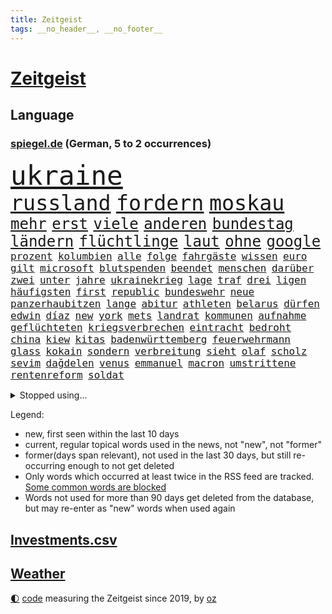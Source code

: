 ```yaml
---
title: Zeitgeist
tags: __no_header__, __no_footer__
---
```


# [Zeitgeist](https://oliz.io/zeitgeist/)

## Language

<h3><a href="https://www.spiegel.de" target="_blank">spiegel.de</a> (German, 5 to 2 occurrences)</h3>
<p style="font-family:monospace">
<span style="font-size:32pt"><a href="news_links.html#ukraine" class="current">ukraine</a></span>
<br>
<span style="font-size:25pt"><a href="news_links.html#russland" class="current">russland</a></span>
<span style="font-size:25pt"><a href="news_links.html#fordern" class="current">fordern</a></span>
<span style="font-size:25pt"><a href="news_links.html#moskau" class="current">moskau</a></span>
<br>
<span style="font-size:18pt"><a href="news_links.html#mehr" class="current">mehr</a></span>
<span style="font-size:18pt"><a href="news_links.html#erst" class="current">erst</a></span>
<span style="font-size:18pt"><a href="news_links.html#viele" class="current">viele</a></span>
<span style="font-size:18pt"><a href="news_links.html#anderen" class="current">anderen</a></span>
<span style="font-size:18pt"><a href="news_links.html#bundestag" class="current">bundestag</a></span>
<span style="font-size:18pt"><a href="news_links.html#ländern" class="current">ländern</a></span>
<span style="font-size:18pt"><a href="news_links.html#flüchtlinge" class="current">flüchtlinge</a></span>
<span style="font-size:18pt"><a href="news_links.html#laut" class="current">laut</a></span>
<span style="font-size:18pt"><a href="news_links.html#ohne" class="current">ohne</a></span>
<span style="font-size:18pt"><a href="news_links.html#google" class="current">google</a></span>
<br>
<span style="font-size:12pt"><a href="news_links.html#prozent" class="current">prozent</a></span>
<span style="font-size:12pt"><a href="news_links.html#kolumbien" class="current">kolumbien</a></span>
<span style="font-size:12pt"><a href="news_links.html#alle" class="current">alle</a></span>
<span style="font-size:12pt"><a href="news_links.html#folge" class="current">folge</a></span>
<span style="font-size:12pt"><a href="news_links.html#fahrgäste" class="current">fahrgäste</a></span>
<span style="font-size:12pt"><a href="news_links.html#wissen" class="current">wissen</a></span>
<span style="font-size:12pt"><a href="news_links.html#euro" class="current">euro</a></span>
<span style="font-size:12pt"><a href="news_links.html#gilt" class="current">gilt</a></span>
<span style="font-size:12pt"><a href="news_links.html#microsoft" class="current">microsoft</a></span>
<span style="font-size:12pt"><a href="news_links.html#blutspenden" class="current">blutspenden</a></span>
<span style="font-size:12pt"><a href="news_links.html#beendet" class="current">beendet</a></span>
<span style="font-size:12pt"><a href="news_links.html#menschen" class="current">menschen</a></span>
<span style="font-size:12pt"><a href="news_links.html#darüber" class="current">darüber</a></span>
<span style="font-size:12pt"><a href="news_links.html#zwei" class="current">zwei</a></span>
<span style="font-size:12pt"><a href="news_links.html#unter" class="current">unter</a></span>
<span style="font-size:12pt"><a href="news_links.html#jahre" class="current">jahre</a></span>
<span style="font-size:12pt"><a href="news_links.html#ukrainekrieg" class="current">ukrainekrieg</a></span>
<span style="font-size:12pt"><a href="news_links.html#lage" class="current">lage</a></span>
<span style="font-size:12pt"><a href="news_links.html#traf" class="current">traf</a></span>
<span style="font-size:12pt"><a href="news_links.html#drei" class="current">drei</a></span>
<span style="font-size:12pt"><a href="news_links.html#ligen" class="new">ligen</a></span>
<span style="font-size:12pt"><a href="news_links.html#häufigsten" class="current">häufigsten</a></span>
<span style="font-size:12pt"><a href="news_links.html#first" class="current">first</a></span>
<span style="font-size:12pt"><a href="news_links.html#republic" class="current">republic</a></span>
<span style="font-size:12pt"><a href="news_links.html#bundeswehr" class="current">bundeswehr</a></span>
<span style="font-size:12pt"><a href="news_links.html#neue" class="current">neue</a></span>
<span style="font-size:12pt"><a href="news_links.html#panzerhaubitzen" class="new">panzerhaubitzen</a></span>
<span style="font-size:12pt"><a href="news_links.html#lange" class="current">lange</a></span>
<span style="font-size:12pt"><a href="news_links.html#abitur" class="current">abitur</a></span>
<span style="font-size:12pt"><a href="news_links.html#athleten" class="current">athleten</a></span>
<span style="font-size:12pt"><a href="news_links.html#belarus" class="current">belarus</a></span>
<span style="font-size:12pt"><a href="news_links.html#dürfen" class="current">dürfen</a></span>
<span style="font-size:12pt"><a href="news_links.html#edwin" class="new">edwin</a></span>
<span style="font-size:12pt"><a href="news_links.html#díaz" class="new">díaz</a></span>
<span style="font-size:12pt"><a href="news_links.html#new" class="current">new</a></span>
<span style="font-size:12pt"><a href="news_links.html#york" class="current">york</a></span>
<span style="font-size:12pt"><a href="news_links.html#mets" class="new">mets</a></span>
<span style="font-size:12pt"><a href="news_links.html#landrat" class="current">landrat</a></span>
<span style="font-size:12pt"><a href="news_links.html#kommunen" class="current">kommunen</a></span>
<span style="font-size:12pt"><a href="news_links.html#aufnahme" class="current">aufnahme</a></span>
<span style="font-size:12pt"><a href="news_links.html#geflüchteten" class="current">geflüchteten</a></span>
<span style="font-size:12pt"><a href="news_links.html#kriegsverbrechen" class="current">kriegsverbrechen</a></span>
<span style="font-size:12pt"><a href="news_links.html#eintracht" class="current">eintracht</a></span>
<span style="font-size:12pt"><a href="news_links.html#bedroht" class="current">bedroht</a></span>
<span style="font-size:12pt"><a href="news_links.html#china" class="current">china</a></span>
<span style="font-size:12pt"><a href="news_links.html#kiew" class="current">kiew</a></span>
<span style="font-size:12pt"><a href="news_links.html#kitas" class="current">kitas</a></span>
<span style="font-size:12pt"><a href="news_links.html#badenwürttemberg" class="current">badenwürttemberg</a></span>
<span style="font-size:12pt"><a href="news_links.html#feuerwehrmann" class="current">feuerwehrmann</a></span>
<span style="font-size:12pt"><a href="news_links.html#glass" class="current">glass</a></span>
<span style="font-size:12pt"><a href="news_links.html#kokain" class="current">kokain</a></span>
<span style="font-size:12pt"><a href="news_links.html#sondern" class="current">sondern</a></span>
<span style="font-size:12pt"><a href="news_links.html#verbreitung" class="current">verbreitung</a></span>
<span style="font-size:12pt"><a href="news_links.html#sieht" class="current">sieht</a></span>
<span style="font-size:12pt"><a href="news_links.html#olaf" class="current">olaf</a></span>
<span style="font-size:12pt"><a href="news_links.html#scholz" class="current">scholz</a></span>
<span style="font-size:12pt"><a href="news_links.html#sevim" class="new">sevim</a></span>
<span style="font-size:12pt"><a href="news_links.html#dağdelen" class="new">dağdelen</a></span>
<span style="font-size:12pt"><a href="news_links.html#venus" class="current">venus</a></span>
<span style="font-size:12pt"><a href="news_links.html#emmanuel" class="current">emmanuel</a></span>
<span style="font-size:12pt"><a href="news_links.html#macron" class="current">macron</a></span>
<span style="font-size:12pt"><a href="news_links.html#umstrittene" class="current">umstrittene</a></span>
<span style="font-size:12pt"><a href="news_links.html#rentenreform" class="current">rentenreform</a></span>
<span style="font-size:12pt"><a href="news_links.html#soldat" class="current">soldat</a></span>
</p>
<details>
<summary>Stopped using...</summary>
<p class="former" style="font-size:12pt">
aussage(875) kapitän(875) sieger(875) andrea(874) awards(874) norden(874) version(874) angeklagte(873) figur(873) drosten(872) insgesamt(872) masken(872) prüfung(872) stich(872) vergewaltigt(872) wolfgang(872) angeklagter(871) christine(871) drehen(871) konservativen(871) richten(871) österreichische(871) ausgesprochen(870) ausprobiert(870) bekannten(870) sogenannte(870) umwelt(870) vorschläge(870) 37(869) bisherige(869) fünfte(869) gewaltige(869) verlängert(869) wirkte(869) witz(869) 2015(868) amtszeit(868) gefährden(868) george(868) merkel(868) bedenken(867) daher(867) gespielt(867) klimaneutral(867) martin(867) reiner(867) scheidet(867) wahlkampf(867) weshalb(867) 22(866) alkohol(866) amerika(866) hansi(866) hass(866) spanischen(866) studierenden(866) alpen(865) arsenal(865) hinweisen(865) reaktionen(865) täglich(865) verfassungsschutz(865) wirtschaftlichen(865) attentat(864) endspiel(864) englische(864) kabinett(864) mark(864) meint(864) verena(864) vermutet(864) who(864) ehren(862) lüge(862) richtig(862) smith(862) drastische(861) erschweren(861) indes(861) meiner(861) 10(860) ausreichend(860) chefin(860) franziskus(860) oberste(860) staats(860) tatverdächtigen(860) august(859) coronapolitik(859) roten(859) störung(859) design(858) debatten(857) fit(857) ehepaar(856) euparlament(856) freilassung(856) küstenwache(856) begann(855) beinahe(855) gestoppt(855) ausmaß(854) bolsonaro(854) jair(854) mieten(854) status(854) überraschung(854) 1500(853) gemeinsame(853) verfassung(853) fernsehen(850) laufenden(850) provokation(849) hunger(848) äußerte(847) sitzung(845) wind(845) entspannung(844) erderwärmung(844) projekte(844) erinnerung(843) hackerangriff(842) spitzenreiter(842) abstieg(838) begrüßt(837) einig(837) dramatischen(836) schwung(836) ämter(836) bangen(835) dutzend(835) auseinandersetzung(834) kapitel(831) 91(829) günther(828) hinterlässt(828) staatlichen(827) sogenannten(826) flug(825) prägte(817) offener(809) ärmelkanal(806) zusätzliche(802) schiffe(797) rekorde(787) festgesetzt(786) schlaf(770) cent(764) gewinne(763) bekannter(748) neuanfang(733) rückgang(731) direkten(729) universitäten(715) politikern(702) vehement(690) übrig(687) mitverantwortlich(686) kubicki(682) unis(680) fußballnationalmannschaft(663) abgegeben(646) waldbrände(640) akzeptieren(635) zusammenarbeiten(620) schwäche(614) ohnehin(601) brücken(591) cup(589) gelaufen(578) immobilienmarkt(568) schwarz(564) norwegischen(562) exil(559) sechste(559) rätselhafte(554) erhofft(553) löschen(551) privilegien(551) wahrscheinlicher(548) eindeutig(535) bestätigte(532) minderheiten(525) pazifik(522) nfl(521) fünftel(517) millionenhöhe(516) anheben(515) harren(512) bedrängnis(510) einschätzungen(497) suizid(493) övp(490) 74(482) rechtsextremer(480) vorzugehen(479) hafenstadt(475) airlines(467) kürzer(467) gestiegene(466) schusswaffen(465) schienen(464) coaching(462) zehnjähriger(459) museen(456) taucht(456) bundesfinanzminister(455) gesteckt(453) verwüstung(452) kompromiss(450) diskussionen(446) salman(446) invasion(445) verschiedenen(443) natürlich(441) überlebten(439) teuerung(438) buschmann(435) papa(431) symbol(427) preissteigerungen(423) erkennt(419) anträge(413) wild(409) wettkampf(407) dj(404) spielern(404) handwerk(397) royal(393) herausgefunden(391) klingen(391) bürgerkrieg(388) heißen(385) überzeugung(385) luftfahrt(384) überraschungen(382) solo(379) zurecht(379) behauptete(371) bill(371) entscheidende(371) betrugs(368) pornos(364) zugesagt(361) schneiden(358) spiegeltitelstory(358) stabil(358) arbeitszeit(357) gebiete(352) riskant(350) ausweiten(348) charkiw(348) hauptdarsteller(345) instrumentalisiert(344) zügig(344) arbeitsbedingungen(343) duo(343) messerangriff(343) langsam(342) drücken(341) gefangenschaft(339) hochrangige(337) ergab(330) verfolgung(330) unsicherheit(328) cockpit(327) kalt(326) karim(326) prag(324) vorgeschichte(321) humor(315) drohe(314) antisemitische(313) schönen(310) besetzen(306) guardiola(305) pep(305) geeignet(303) versöhnung(303) sammelte(302) ferien(301) schleppend(300) aufeinander(299) würdigung(299) lokführer(298) szenario(297) 14jährigen(286) schwach(285) computer(284) begnadigung(280) bedingung(278) üppigen(278) 8(275) europaparlament(275) reporterin(275) waggons(274) ernannt(273) gestürmt(271) black(268) styles(268) befeuert(267) einzigen(267) verhaftung(267) irans(265) oklahoma(264) riefen(264) truss(264) inmitten(263) luka(263) geschäftsmodell(262) unten(261) madrids(260) volle(260) 86(258) knapper(258) gegenwart(257) neuseelands(256) syriens(256) kriegsgefangene(255) manch(254) senator(254) justizminister(253) osnabrück(253) einsätze(252) patientin(252) personalmangel(251) 20jähriger(249) graham(248) brasilianischen(247) harvey(247) missbrauchsvorwürfe(247) mob(247) 81(240) +(239) notfalls(239) klarheit(238) ausmaße(237) heißer(237) image(237) freizeit(236) hessische(236) einleiten(235) gleichauf(235) umkämpfte(235) jemals(234) verstoßen(234) schulschließungen(233) unzufriedene(232) familienstücke(230) würdigen(230) weitergehen(229) rettungsaktion(228) ausgewertet(226) major(226) manila(226) musikerin(226) csd(225) einnahme(225) formen(225) schwede(223) freigabe(220) prüfungen(219) tribut(218) eukommissar(217) glänzen(217) rebellen(217) träume(217) scheiterten(216) skifahrer(216) 6000(215) haller(213) eingestürzt(212) danke(211) freispruch(211) scheiden(211) neueste(209) fuchs(206) liebäugelt(206) stichelt(205) eingekesselt(202) entstand(202) lauern(201) beleidigungen(200) liz(200) pornografie(200) klassen(199) professor(199) ausschließen(198) hände(198) wiesbaden(198) strenge(197) gaskunden(196) raten(196) verabschiedete(196) umweltaktivisten(195) anhaltenden(194) annie(194) kriminalpolizei(194) krisenzeiten(194) wählte(193) begrenzen(192) harmlos(192) blamiert(190) flow(190) stromausfälle(190) stärkung(190) überlegen(189) späte(186) sportlicher(182) stellungnahme(182) 00(181) skizziert(181) belastungen(180) benko(177) busfahrer(177) natürlichen(176) talente(176) erforderlich(175) fdpvize(175) gesünder(175) kreuzfeuer(175) zwecke(175) norwegens(174) tagelang(174) talkshow(174) granaten(173) versäumnisse(173) bussen(172) haldenwang(171) verfassungsschutzpräsident(171) durant(170) erreichten(170) klang(170) informierte(168) salihamidžić(167) verwarnung(167) belgischen(166) gegeneinander(166) gewaltsam(166) praktisch(166) experimentiert(165) fortschritt(165) greta(164) notwendigkeit(164) fachleuten(162) reformer(162) schwestern(162) redete(161) walk(161) abgelöst(160) aufruhr(160) eingehalten(160) fußballnationalspieler(160) entzieht(159) forcieren(159) unbestimmte(159) lebron(158) prägende(158) schulunterricht(158) schwachen(157) krone(156) sogenanntes(156) winzer(156) rückschlägen(154) dauerkrise(153) allmählich(152) erleichtern(149) winkel(149) arbeitszeiterfassung(148) fahrerflucht(148) frischen(148) lakers(148) nachweisen(148) penibel(148) vernunft(148) dokumentieren(147) irland(147) public(147) álvarez(146) nebel(145) düpierte(144) wiktor(144) bundesagentur(142) eineinhalb(142) júnior(142) zivilklage(142) fördergelder(140) handball(139) vorbehalten(139) abfahrt(138) anführers(138) freiem(138) abgeordnetenhaus(137) militärbasen(137) pakete(137) hugh(136) kommissar(136) wahlwiederholung(136) massenweise(135) zielt(135) bahnmitarbeiter(134) kampagnen(134) auszeichnung(133) englischer(133) milliardenschweres(133) paartherapeut(133) paartherapeutin(133) rückstand(133) samantha(133) kohl(131) absehbar(130) dave(130) desaströsen(130) englisch(130) entladen(130) fördert(130) alaska(129) dreiste(129) lamborghini(129) ungereimtheiten(129) machtlos(128) vegan(128) helm(127) kohleausstieg(127) mama(127) schlicht(127) alias(126) herkunft(126) litten(126) schuldspruch(126) bedrohungen(125) me/cfs(125) radsports(125) epidemie(124) schrauben(124) neuheiten(123) ernaux(122) norddeutschland(122) übliche(122) tiefpunkt(121) bedingt(120) norddeutschen(120) reis(120) rentenalter(120) opferzahlen(119) kanone(118) wohlauf(118) ausreise(117) kindeswohl(117) spacex(117) sauer(116) songs(116) hennig(115) konstruiert(115) sam(115) äußerung(115) ampelkoalitionäre(114) coronavariante(114) immensen(114) ruinen(114) derben(113) zurückhaltender(113) überzeugte(113) abenteuer(112) designierte(112) doping(112) hunderten(112) interessieren(112) packendsten(112) dubai(111) tabellenletzte(111) wirtschaftspolitik(110) abhängigkeiten(109) gezerrt(109) umstellen(109) human(108) begehren(107) braunkohle(107) inhalten(107) magic(107) orlando(107) fachmann(106) überweisen(106) unbekanntes(105) verteidigungslinie(105) gesperrte(104) kritisierten(104) leichtigkeit(104) thriller(104) antibiotika(103) paares(102) tiangong(102) überfahrt(102) flugkörper(101) potenziell(101) spdvorsitzende(101) usrepräsentantenhaus(101) schwarzwald(100) unerlaubt(100) anführen(99) antisemitischen(99) episode(99) massengräber(99) naht(99) revolutioniert(99) vorsitzender(97) insider(95) route(95) werfer(95) überlebende(95) aktiviert(94) iowa(94) landesweiten(94) slowene(93) bale(92) gareth(92) johnny(92) lauter(92) spdfraktionschef(92) bezüglich(91) mittelgroßen(91) realistisch(91) skisprungweltcup(91) südkoreanischen(91) nördliche(90) reds(90) bertelsmann(89) dopingverdacht(89) flüchtlingslager(89) russell(89) vušković(89) abgeordnetenhauswahl(88) aufheben(88) dallas(88) flugobjekt(88) roland(88) arbeiterklasse(87) bundesjustizminister(87) entzweit(87) insolventen(87) intellektuelle(87) monatelangen(87) stereotype(87) usmilitärs(87) weinstein(87) amts(86) auswärtigen(86) bestellungen(86) geschwiegen(86) graben(86) homophoben(86) knurren(86) krisenregionen(86) rendsburg(86) server(86) weltraumspaziergang(86) 1991(85) bergbau(85) interviews(85) quarterback(85) bewerben(84) landeswahlleiter(84) stromnetzes(84) südchinesischen(84) dicker(83) ltd(83) präsentation(83) vorverkauf(83) attackierten(82) dortige(82) gläubiger(82) bröchler(81) euphorie(81) gerichtsurteil(81) klimakleber(81) offenkundig(81) polizeiwache(81) youtuber(81) glasfaserkabel(80) segeln(80) sportgeschichte(80) squid(80) tierpark(80) unvermindert(80) usjournalist(80) 22000(79) humpelnd(79) netzbetreiber(79) trauung(79) 2011(78) flogen(78) kirchliche(78) komplize(78) little(78) machine(78) rentnerin(78) scharfen(78) unfalls(78) vorkommen(78) wein(78) dreßen(77) energienetz(77) erkenntnis(77) kleinsten(77) preisgrenze(77) sauberen(77) schaulaufen(77) schärfer(77) stromnetze(77) affen(76) bestens(76) durchgedrückt(76) geschieht(76) reformieren(76) unterzogen(76) verwandte(76) ausgeschöpft(75) erdstößen(75) erheben(75) fachkräften(75) gelungenen(75) meisterwerk(75) schneefälle(75) uruguay(75) belgier(74) ermittelte(74) muster(74) sexvideos(74) ausbleibende(73) elternzeit(73) harald(73) jarasch(73) parkplatz(73) winsen(73) gewässern(72) stadium(72) tennisspieler(72) therapieplätze(72) bundesrechnungshof(71) projiziert(71) stellenwert(71) usluftwaffe(71) intensiven(70) legendäre(70) sachbeschädigung(70) sicherheitsexperte(70) sprint(70) zähen(70) einzelfall(69) eroller(69) harschen(69) reformvorschläge(69) uskampfjets(69) usverband(69) workation(69) assad(68) aufmerksamen(68) entsendung(68) exprofi(68) militärbasis(68) offensivspiel(68) reserven(68) spiegelredakteur(68) stillen(68) tausender(68) vergrößern(68) wiegelt(68) 24jähriger(67) angeberwissen(67) auckland(67) baumarkt(67) gerüchten(67) geschätzt(67) heiraten(67) 16jährige(66) breton(66) dokuserie(66) entsprechendes(66) kneipe(66) luftraum(66) philadelphia(66) postsendungen(66) satellitenbildern(66) thierry(66) weltstars(66) care(65) fresenius(65) medical(65) verhandlungstag(65) verwendet(65) fehlerfrei(64) militärischer(64) minigurken(64) streamingdienst(64) abgestraft(63) datenschützer(63) freunden(63) strafrunde(63) warnstufe(63) windigen(63) anrücken(62) eukorruptionsskandal(62) raheem(62) rauschen(62) stürmen(62) testphase(62) prangern(61) reisebus(61) stellvertreter(61) berisha(60) dämpft(60) kroatiens(60) kronzeugen(60) quellen(60) transparent(60) verbraucht(60) vertreterin(60) änderung(60) 115(59) brandstiftung(59) einstürzen(59) gigantische(59) nationaltorhüter(59) sammlungen(59) säuglinge(59) wüssten(59) übrigen(59) indiana(58) irreführende(58) komponierte(58) krisengebieten(58) nächte(58) funde(57) hudson(57) marta(57) nehammer(57) rhetorik(57) streich(57) tiktokvideo(57) unermüdlich(57) usjustiz(57) überfüllt(57) entgleist(56) nahostkonflikt(56) untergegangen(56) betreffen(55) gelder(55) gesundheitssystem(55) manfred(55) ortega(55) volkspartei(55) abbott(54) beckenbauer(54) evpchef(54) verstreichen(54) verzehr(54) wovon(54) 656(53) bebte(53) hausverbot(53) istanbuler(53) rutte(53) saudischen(53) abschalten(52) kundschaft(52) milliardenhöhe(52) opa(52) sicherheitsmaßnahmen(52) stamp(52) telefonat(52) aachener(51) adresse(51) bastian(51) clemens(51) denkbar(51) meines(51) packen(51) werten(51) einsam(50) einzigartige(50) indexverträgen(50) nobelpreisträgerin(50) wunschzettel(50) applaus(49) detlef(49) emotionale(49) geschenkt(49) hinkt(49) lebend(49) niederschlag(49) satellitenbild(49) wilder(49) ana(48) geldbuße(48) hai(48) korrigieren(48) minnesota(48) sanft(48) verfall(48) golfsport(47) indexmieten(47) anstalten(46) eugen(46) herausfordernden(46) markle(46) seeleute(46) vermächtnis(46) gorbatschow(45) rocker(45) schirdewan(45) abgeschossene(44) abläuft(44) ausbreitung(44) befragt(44) geschlossenheit(44) kommentierte(44) silvesternacht(44) wand(44) abendessen(43) ausreisen(43) cop(43) landwirte(43) lehre(43) mavericks(43) umsteuern(43) verfolgten(43) vernünftig(43) zuschlägt(43) bad(42) christa(42) hell(42) hä(42) lauten(42) nowitzki(42) reeder(42) sinkenden(42) gesundheitsexperten(41) kräutern(41) künstlerinnen(41) nationaltorwart(41) streitereien(41) angefangen(40) gelagert(40) prognosen(40) schalten(40) syrisches(40) wehrpflicht(40) a2(39) dominant(39) ludwig(39) maiden(39) notaufnahmen(39) parteivize(39) skispringer(39) soziologen(39) südsee(39) zeitalter(39) bundespolitik(38) jeffrey(38) ostküste(38) parteiinternen(38) protzen(38) begeistern(37) ehrte(37) fragilen(37) miete(37) tagelange(37) xbb15(37) balance(36) begnadigt(36) jason(36) 66jährige(35) aufklären(35) eingestampft(35) hardliner(35) kinderreporterinnen(35) kosmisches(35) leonard(35) missouri(35) sparpläne(35) standardmodell(35) bing(34) brasilianischer(34) briefmarken(34) chatbot(34) junta(34) lola(34) neujahr(34) suchmaschine(34) 78(33) dänische(33) eingedrungen(33) elena(33) eminem(33) nordamerika(33) osttirol(33) paschas(33) pchersteller(33) wirecard(33) sébastien(32) abschwächt(31) frisches(31) gruner(31) nicaragua(31) spontane(31) strampeln(31) umfasst(31) einzunehmen(30) financial(30) geo(30) lgbtiq(30) provokativen(30) rast(30) vorstandschef(30) gummersbach(29) liebt(29) strafprozess(29) verkehrsträger(29) wintersportler(29) bereitschaft(28) erffa(28) hektisch(28) hessenspd(28) laser(28) skipisten(28) vierteljahrhundert(28) wiederholte(28) genötigt(27) kronprinzessin(27) pferde(27) solange(27) versagte(27) wolverhampton(27) abgerufen(26) esc(26) immobilienkrise(26) kriegspartei(26) pistols(26) rücksichtslos(26) verhandelte(26) anderson(25) baden(25) liegenschaften(25) manipulationen(25) meldung(25) musikgeschichte(25) notwendige(25) tatsächliche(25) ägäis(25) heimrennen(24) steigert(24) altmaier(23) begleiter(23) durchgehen(23) evp(23) failed(23) marsalek(23) rotwein(23) verendet(23) zettel(23) dasteht(22) eagles(22) loszulassen(22) symbolpolitik(22) untermauert(22) weidle(22) weigern(22) antlitz(21) aufgemacht(21) geflohenen(21) kippe(21) raketenschlag(21) schöner(21) tatverdächtig(21) weinte(21) autobahnprojekte(20) beispiele(20) dennis(20) musterbeispiel(20) niedrigste(20) polizeiangaben(20) akt(19) genehmigung(19) hasan(19) mahomes(19) nutztiere(19) postbeschäftigte(19) seid(19) snack(19) weltoffen(19) winken(19) 46(18) aktive(18) ernsthaft(18) kanzlerin(18) koran(18) neuseeländische(18) schult(18) speicherung(18) spieltagen(18) topteams(18) begreifen(17) janine(17) lebemann(17) rotgrünrote(17) wissler(17) übermittelt(17) atemwegserkrankungen(16) kleinere(16) klimapartei(16) maaßens(16) tarifverhandlungen(16) unbesetzt(16) zurückgelegt(16) 61(15) bereitgestellt(15) bundesligaspiele(15) erfolglosen(15) maximilian(15) rassenlehre(15) siedlung(15) sportvorstand(15) 18jährige(14) ausfuhr(14) bundessicherheitsrat(14) demselben(14) kareem(14) parität(14) putschte(14) superbowl(14) unterhaltsame(14) verbrennen(14) 170(13) beirut(13) beiruts(13) entgeht(13) expertengruppe(13) golfturnier(13) netzausbau(13) perth(13) rüden(13) teilgenommen(13) 1983(12) grundsteuerreform(12) maskenmillionärin(12) protestierte(12) rabe(12) spitzenplatz(12) tandler(12) üblicherweise(12) 150000(11) beansprucht(11) beyoncé(11) domenico(11) gebrochene(11) linkenchefin(11) maßgeblich(11) power(11) tedesco(11) türkisches(11)
</p>
</details>
<p>Legend:
<ul>
<li><span class="new">new</span>, first seen within the last 10 days</li>
<li><span class="current">current</span>, regular topical words used in the news, not "new", not "former"</li>
<li><span class="former">former(days span relevant)</span>, not used in the last 30 days, but still re-occurring enough to not get deleted</li>
<li>Only words which occurred at least twice in the RSS feed are tracked. <a href="language/filters.py">Some common words are blocked</a></li>
<li>Words not used for more than 90 days get deleted from the database, but may re-enter as "new" words when used again</li>
</ul>
</p>

## [Investments](investments.html)[.csv](investments.csv)

## [Weather](weather.html)

<footer>
<a href="javascript:toggleTheme()" class="nav">🌓</a>
<a href="https://github.com/ooz/zeitgeist">code</a> measuring the Zeitgeist since 2019, by <a href="https://oliz.io">oz</a>
</footer>
